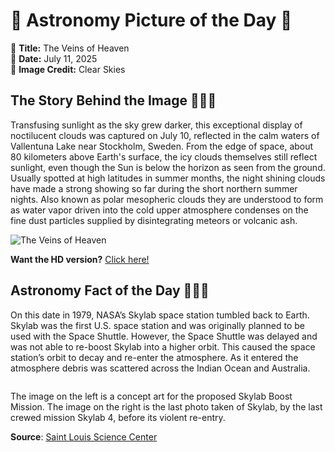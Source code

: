 # 🌌 Astronomy Picture of the Day 🌌
🔭 **Title:** The Veins of Heaven  
📅 **Date:** July 11, 2025  
📸 **Image Credit:** Clear Skies  

## The Story Behind the Image 🧑‍🚀🔭
Transfusing sunlight as the sky grew darker, this exceptional display of noctilucent clouds was captured on July 10, reflected in the calm waters of Vallentuna Lake near Stockholm, Sweden. From the edge of space, about 80 kilometers above Earth's surface, the icy clouds themselves still reflect sunlight, even though the Sun is below the horizon as seen from the ground. Usually spotted at high latitudes in summer months, the night shining clouds have made a strong showing so far during the short northern summer nights. Also known as polar mesopheric clouds they are understood to form as water vapor driven into the cold upper atmosphere condenses on the fine dust particles supplied by disintegrating meteors or volcanic ash.

![The Veins of Heaven](https://apod.nasa.gov/apod/image/2507/NLCreflectionsHeden.jpg)

**Want the HD version?** [Click here!](https://apod.nasa.gov/apod/image/2507/NLCreflectionsHeden.jpg)

## Astronomy Fact of the Day 👩‍🚀🚀 
<p>On this date in 1979, NASA’s Skylab space station tumbled back to Earth. Skylab was the first U.S. space station and was originally planned to be used with the Space Shuttle. However, the Space Shuttle was delayed and was not able to re-boost Skylab into a higher orbit. This caused the space station’s orbit to decay and re-enter the atmosphere. As it entered the atmosphere debris was scattered across the Indian Ocean and Australia.</p>
<p><img src="https://www.slsc.org/wp-content/uploads/2025/07/jul-11.jpg" alt=""/></p>
<p>The image on the left is a concept art for the proposed Skylab Boost Mission. The image on the right is the last photo taken of Skylab, by the last crewed mission Skylab 4, before its violent re-entry.</p>

**Source**: [Saint Louis Science Center](https://www.slsc.org/astronomy-fact-of-the-day-july-11-2025/)
